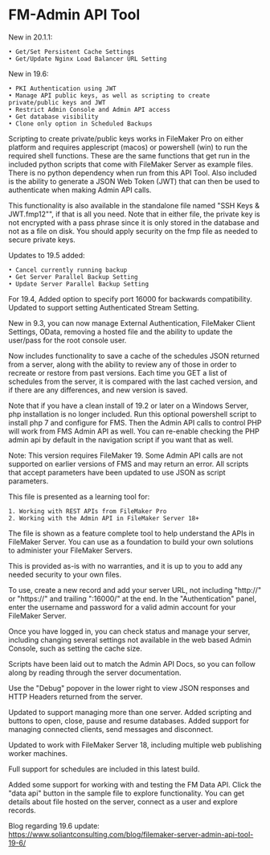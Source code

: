 FM-Admin API Tool
=================

New in 20.1.1:

	• Get/Set Persistent Cache Settings
	• Get/Update Nginx Load Balancer URL Setting

New in 19.6:

	• PKI Authentication using JWT
	• Manage API public keys, as well as scripting to create private/public keys and JWT
	• Restrict Admin Console and Admin API access
	• Get database visibility
	• Clone only option in Scheduled Backups

Scripting to create private/public keys works in FileMaker Pro on either platform and requires applescript (macos) or powershell (win) to run the required shell functions. These are the same functions that get run in the included python scripts that come with FileMaker Server as example files. There is no python dependency when run from this API Tool. Also included is the ability to generate a JSON Web Token (JWT) that can then be used to authenticate when making Admin API calls.

This functionality is also available in the standalone file named "SSH Keys & JWT.fmp12"", if that is all you need. Note that in either file, the private key is not encrypted with a pass phrase since it is only stored in the database and not as a file on disk. You should apply security on the fmp file as needed to secure private keys.

Updates to 19.5 added:

	• Cancel currently running backup
	• Get Server Parallel Backup Setting
	• Update Server Parallel Backup Setting

For 19.4, Added option to specify port 16000 for backwards compatibility. Updated to support setting Authenticated Stream Setting.

New in 9.3, you can now manage External Authentication, FileMaker Client Settings, OData, removing a hosted file and the ability to update the user/pass for the root console user.

Now includes functionality to save a cache of the schedules JSON returned from a server, along with the ability to review any of those in order to recreate or restore from past versions. Each time you GET a list of schedules from the server, it is compared with the last cached version, and if there are any differences, and new version is saved.

Note that if you have a clean install of 19.2 or later on a Windows Server, php installation is no longer included. Run this optional powershell script to install php 7 and configure for FMS. Then the Admin API calls to control PHP will work from FMS Admin API as well. You can re-enable checking the PHP admin api by default in the navigation script if you want that as well.

Note: This version requires FileMaker 19. Some Admin API calls are not supported on earlier versions of FMS and may return an error. All scripts that accept parameters have been updated to use JSON as script parameters.

This file is presented as a learning tool for:

    1. Working with REST APIs from FileMaker Pro
    2. Working with the Admin API in FileMaker Server 18+

The file is shown as a feature complete tool to help understand the APIs in FileMaker Server. You can use as a foundation to build your own solutions to administer your FileMaker Servers.

This is provided as-is with no warranties, and it is up to you to add any needed security to your own files.

To use, create a new record and add your server URL, not including "http://" or "https://" and trailing ":16000/" at the end. In the "Authentication" panel, enter the username and password for a valid admin account for your FileMaker Server.

Once you have logged in, you can check status and manage your server, including changing several settings not available in the web based Admin Console, such as setting the cache size.

Scripts have been laid out to match the Admin API Docs, so you can follow along by reading through the server documentation.

Use the "Debug" popover in the lower right to view JSON responses and HTTP Headers returned from the server.

Updated to support managing more than one server. Added scripting and buttons to open, close, pause and resume databases. Added support for managing connected clients, send messages and disconnect.

Updated to work with FileMaker Server 18, including multiple web publishing worker machines.

Full support for schedules are included in this latest build.

Added some support for working with and testing the FM Data API. Click the "data api" button in the sample file to explore functionality. You can get details about file hosted on the server, connect as a user and explore records.

Blog regarding 19.6 update: <a href="https://www.soliantconsulting.com/blog/filemaker-server-admin-api-tool-19-6/">https://www.soliantconsulting.com/blog/filemaker-server-admin-api-tool-19-6/</a>
